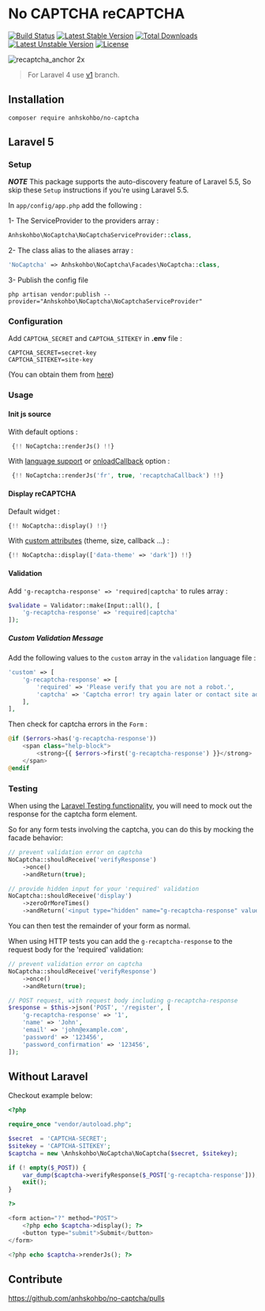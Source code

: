No CAPTCHA reCAPTCHA
==========

[![Build Status](https://travis-ci.org/anhskohbo/no-captcha.svg?branch=master&style=flat-square)](https://travis-ci.org/anhskohbo/no-captcha)
[![Latest Stable Version](https://poser.pugx.org/anhskohbo/no-captcha/v/stable)](https://packagist.org/packages/anhskohbo/no-captcha)
[![Total Downloads](https://poser.pugx.org/anhskohbo/no-captcha/downloads)](https://packagist.org/packages/anhskohbo/no-captcha)
[![Latest Unstable Version](https://poser.pugx.org/anhskohbo/no-captcha/v/unstable)](https://packagist.org/packages/anhskohbo/no-captcha)
[![License](https://poser.pugx.org/anhskohbo/no-captcha/license)](https://packagist.org/packages/anhskohbo/no-captcha)

![recaptcha_anchor 2x](https://cloud.githubusercontent.com/assets/1529454/5291635/1c426412-7b88-11e4-8d16-46161a081ece.gif)

> For Laravel 4 use [v1](https://github.com/anhskohbo/no-captcha/tree/v1) branch.

## Installation

```
composer require anhskohbo/no-captcha
```

## Laravel 5

### Setup

**_NOTE_** This package supports the auto-discovery feature of Laravel 5.5, So skip these `Setup` instructions if you're using Laravel 5.5.

In `app/config/app.php` add the following :

1- The ServiceProvider to the providers array :

```php
Anhskohbo\NoCaptcha\NoCaptchaServiceProvider::class,
```

2- The class alias to the aliases array :

```php
'NoCaptcha' => Anhskohbo\NoCaptcha\Facades\NoCaptcha::class,
```

3- Publish the config file

```ssh
php artisan vendor:publish --provider="Anhskohbo\NoCaptcha\NoCaptchaServiceProvider"
```

### Configuration

Add `CAPTCHA_SECRET` and `CAPTCHA_SITEKEY` in **.env** file :

```
CAPTCHA_SECRET=secret-key
CAPTCHA_SITEKEY=site-key
```

(You can obtain them from [here](https://www.google.com/recaptcha/admin))

### Usage

#### Init js source

With default options :

```php
 {!! NoCaptcha::renderJs() !!}
```

With [language support](https://developers.google.com/recaptcha/docs/language) or [onloadCallback](https://developers.google.com/recaptcha/docs/display#explicit_render) option :

```php
 {!! NoCaptcha::renderJs('fr', true, 'recaptchaCallback') !!}
```

#### Display reCAPTCHA

Default widget :

```php
{!! NoCaptcha::display() !!}
```

With [custom attributes](https://developers.google.com/recaptcha/docs/display#render_param) (theme, size, callback ...) :

```php
{!! NoCaptcha::display(['data-theme' => 'dark']) !!}
```

#### Validation

Add `'g-recaptcha-response' => 'required|captcha'` to rules array :

```php
$validate = Validator::make(Input::all(), [
	'g-recaptcha-response' => 'required|captcha'
]);

```

##### Custom Validation Message

Add the following values to the `custom` array in the `validation` language file :

```php
'custom' => [
    'g-recaptcha-response' => [
        'required' => 'Please verify that you are not a robot.',
        'captcha' => 'Captcha error! try again later or contact site admin.',
    ],
],
```

Then check for captcha errors in the `Form` :

```php
@if ($errors->has('g-recaptcha-response'))
    <span class="help-block">
        <strong>{{ $errors->first('g-recaptcha-response') }}</strong>
    </span>
@endif
```

### Testing

When using the [Laravel Testing functionality](http://laravel.com/docs/5.5/testing), you will need to mock out the response for the captcha form element.

So for any form tests involving the captcha, you can do this by mocking the facade behavior:

```php
// prevent validation error on captcha
NoCaptcha::shouldReceive('verifyResponse')
    ->once()
    ->andReturn(true);

// provide hidden input for your 'required' validation
NoCaptcha::shouldReceive('display')
    ->zeroOrMoreTimes()
    ->andReturn('<input type="hidden" name="g-recaptcha-response" value="1" />');
```

You can then test the remainder of your form as normal.

When using HTTP tests you can add the `g-recaptcha-response` to the request body for the 'required' validation:

```php
// prevent validation error on captcha
NoCaptcha::shouldReceive('verifyResponse')
    ->once()
    ->andReturn(true);

// POST request, with request body including g-recaptcha-response
$response = $this->json('POST', '/register', [
    'g-recaptcha-response' => '1',
    'name' => 'John',
    'email' => 'john@example.com',
    'password' => '123456',
    'password_confirmation' => '123456',
]);
```

## Without Laravel

Checkout example below:

```php
<?php

require_once "vendor/autoload.php";

$secret  = 'CAPTCHA-SECRET';
$sitekey = 'CAPTCHA-SITEKEY';
$captcha = new \Anhskohbo\NoCaptcha\NoCaptcha($secret, $sitekey);

if (! empty($_POST)) {
    var_dump($captcha->verifyResponse($_POST['g-recaptcha-response']));
    exit();
}

?>

<form action="?" method="POST">
    <?php echo $captcha->display(); ?>
    <button type="submit">Submit</button>
</form>

<?php echo $captcha->renderJs(); ?>
```

## Contribute

https://github.com/anhskohbo/no-captcha/pulls
